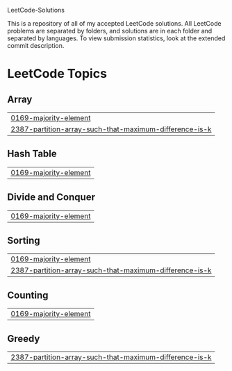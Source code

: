 LeetCode-Solutions

This is a repository of all of my accepted LeetCode solutions. All LeetCode problems are separated by folders, and solutions are in each folder and separated by languages. To view submission statistics, look at the extended commit description.

<!---LeetCode Topics Start-->
# LeetCode Topics
## Array
|  |
| ------- |
| [0169-majority-element](https://github.com/WilliamCook0811/LeetCode-Solutions/tree/master/0169-majority-element) |
| [2387-partition-array-such-that-maximum-difference-is-k](https://github.com/WilliamCook0811/LeetCode-Solutions/tree/master/2387-partition-array-such-that-maximum-difference-is-k) |
## Hash Table
|  |
| ------- |
| [0169-majority-element](https://github.com/WilliamCook0811/LeetCode-Solutions/tree/master/0169-majority-element) |
## Divide and Conquer
|  |
| ------- |
| [0169-majority-element](https://github.com/WilliamCook0811/LeetCode-Solutions/tree/master/0169-majority-element) |
## Sorting
|  |
| ------- |
| [0169-majority-element](https://github.com/WilliamCook0811/LeetCode-Solutions/tree/master/0169-majority-element) |
| [2387-partition-array-such-that-maximum-difference-is-k](https://github.com/WilliamCook0811/LeetCode-Solutions/tree/master/2387-partition-array-such-that-maximum-difference-is-k) |
## Counting
|  |
| ------- |
| [0169-majority-element](https://github.com/WilliamCook0811/LeetCode-Solutions/tree/master/0169-majority-element) |
## Greedy
|  |
| ------- |
| [2387-partition-array-such-that-maximum-difference-is-k](https://github.com/WilliamCook0811/LeetCode-Solutions/tree/master/2387-partition-array-such-that-maximum-difference-is-k) |
<!---LeetCode Topics End-->